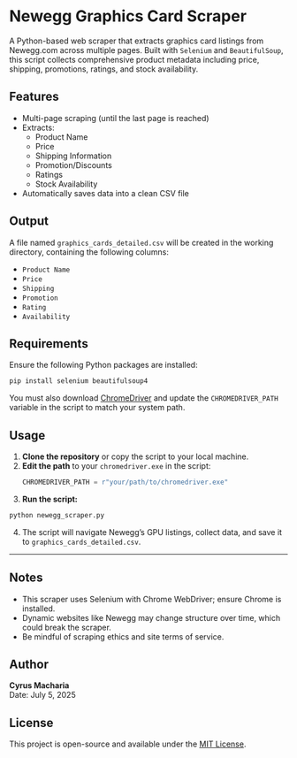 
# Newegg Graphics Card Scraper

A Python-based web scraper that extracts graphics card listings from Newegg.com across multiple pages. Built with `Selenium` and `BeautifulSoup`, this script collects comprehensive product metadata including price, shipping, promotions, ratings, and stock availability.


## Features

- Multi-page scraping (until the last page is reached)
- Extracts:
  - Product Name
  - Price
  - Shipping Information
  - Promotion/Discounts
  - Ratings
  - Stock Availability
- Automatically saves data into a clean CSV file

## Output

A file named `graphics_cards_detailed.csv` will be created in the working directory, containing the following columns:

- `Product Name`
- `Price`
- `Shipping`
- `Promotion`
- `Rating`
- `Availability`

## Requirements

Ensure the following Python packages are installed:

```bash
pip install selenium beautifulsoup4
```

You must also download [ChromeDriver](https://sites.google.com/chromium.org/driver/) and update the `CHROMEDRIVER_PATH` variable in the script to match your system path.


## Usage

1. **Clone the repository** or copy the script to your local machine.
2. **Edit the path** to your `chromedriver.exe` in the script:
   ```python
   CHROMEDRIVER_PATH = r"your/path/to/chromedriver.exe"
   ```
3. **Run the script:**

```bash
python newegg_scraper.py
```

4. The script will navigate Newegg’s GPU listings, collect data, and save it to `graphics_cards_detailed.csv`.

---

## Notes

- This scraper uses Selenium with Chrome WebDriver; ensure Chrome is installed.
- Dynamic websites like Newegg may change structure over time, which could break the scraper.
- Be mindful of scraping ethics and site terms of service.


## Author

**Cyrus Macharia**  
Date: July 5, 2025


## License

This project is open-source and available under the [MIT License](LICENSE).
